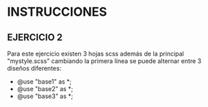 # INSTRUCCIONES

## EJERCICIO 2
Para este ejercicio existen 3 hojas scss además de la principal "mystyle.scss"
cambiando la primera línea se puede alternar entre 3 diseños diferentes:
* @use "base1" as *;
* @use "base2" as *;
* @use "base3" as *;

